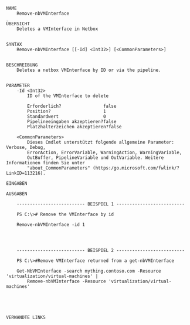 ﻿```

NAME
    Remove-nbVMInterface
    
ÜBERSICHT
    Deletes a VMInterface in Netbox
    
    
SYNTAX
    Remove-nbVMInterface [[-Id] <Int32>] [<CommonParameters>]
    
    
BESCHREIBUNG
    Deletes a netbox VMInterface by ID or via the pipeline.
    

PARAMETER
    -Id <Int32>
        ID of the VMInterface to delete
        
        Erforderlich?                false
        Position?                    1
        Standardwert                 0
        Pipelineeingaben akzeptieren?false
        Platzhalterzeichen akzeptieren?false
        
    <CommonParameters>
        Dieses Cmdlet unterstützt folgende allgemeine Parameter: Verbose, Debug,
        ErrorAction, ErrorVariable, WarningAction, WarningVariable,
        OutBuffer, PipelineVariable und OutVariable. Weitere Informationen finden Sie unter 
        "about_CommonParameters" (https:/go.microsoft.com/fwlink/?LinkID=113216). 
    
EINGABEN
    
AUSGABEN
    
    -------------------------- BEISPIEL 1 --------------------------
    
    PS C:\># Remove the VMInterface by id
    
    Remove-nbVMInterface -id 1
    
    
    
    
    -------------------------- BEISPIEL 2 --------------------------
    
    PS C:\>#Remove VMInterface returned from a get-nbVMInterface
    
    Get-NbVMInterface -search mything.contoso.com -Resource 'virtualization/virtual-machines' |
        Remove-nbVMInterface -Resource 'virtualization/virtual-machines'
    
    
    
    
    
VERWANDTE LINKS



```

